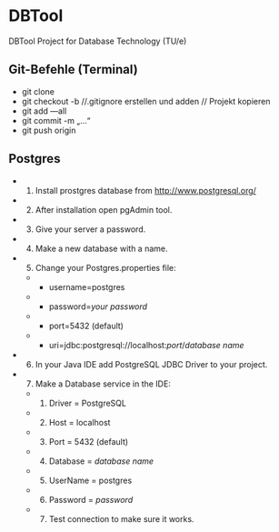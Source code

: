 # DBTool
DBTool Project for Database Technology (TU/e)

## Git-Befehle (Terminal)

* git clone <url>
* git checkout -b <unser branch-name>
//.gitignore erstellen und adden
// Projekt kopieren
* git add —all
* git commit -m „…“
* git push origin <branch-name>

## Postgres
* 1. Install prostgres database from http://www.postgresql.org/
* 2. After installation open pgAdmin tool.
* 3. Give your server a password.
* 4. Make a new database with a name.
* 5. Change your Postgres.properties file:
  * - username=postgres
  * - password=*your password*
  * - port=5432 (default)
  * - uri=jdbc:postgresql://localhost:*port*/*database name*
* 6. In your Java IDE add PostgreSQL JDBC Driver to your project.
* 7. Make a Database service in the IDE:
	* 1. Driver = PostgreSQL
	* 2. Host = localhost
	* 3. Port = 5432 (default)
	* 4. Database = *database name*
	* 5. UserName = postgres
	* 6. Password = *password*
	* 7. Test connection to make sure it works.


	
